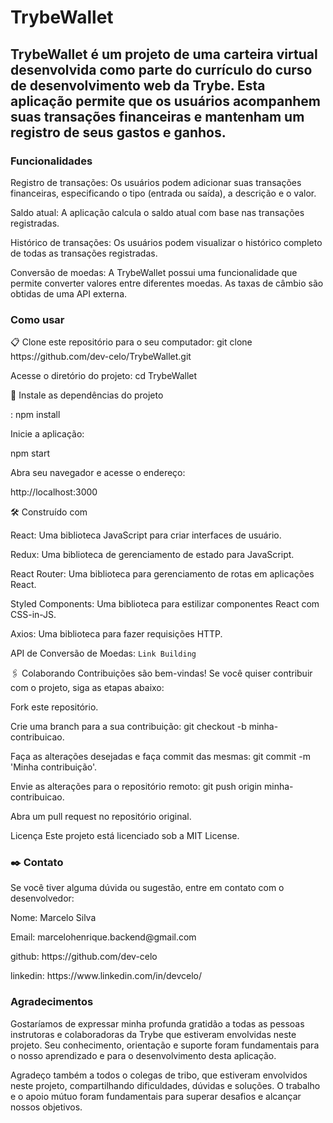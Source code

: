 # TrybeWallet

## TrybeWallet é um projeto de uma carteira virtual desenvolvida como parte do currículo do curso de desenvolvimento web da Trybe. Esta aplicação permite que os usuários acompanhem suas transações financeiras e mantenham um registro de seus gastos e ganhos.

### Funcionalidades
<p>Registro de transações: Os usuários podem adicionar suas transações financeiras, especificando o tipo (entrada ou saída), a descrição e o valor.<p>

<p>Saldo atual: A aplicação calcula o saldo atual com base nas transações registradas.<p>

<p>Histórico de transações: Os usuários podem visualizar o histórico completo de todas as transações registradas.<p>

<p>Conversão de moedas: A TrybeWallet possui uma funcionalidade que permite converter valores entre diferentes moedas. As taxas de câmbio são obtidas de uma API externa.<p>

### Como usar
<p>📋 Clone este repositório para o seu computador:
git clone https://github.com/dev-celo/TrybeWallet.git<p>

<p>Acesse o diretório do projeto:
cd TrybeWallet<p>

<p>🔧 Instale as dependências do projeto<p>:
npm install

<p>Inicie a aplicação:

npm start<p>

<p>Abra seu navegador e acesse o endereço:

http://localhost:3000<p>

<p>🛠️ Construído com<p>

<p>React: Uma biblioteca JavaScript para criar interfaces de usuário.<p>
<p>Redux: Uma biblioteca de gerenciamento de estado para JavaScript.<p>
<p>React Router: Uma biblioteca para gerenciamento de rotas em aplicações React.<p>
Styled Components: Uma biblioteca para estilizar componentes React com CSS-in-JS.<p>
<p>Axios: Uma biblioteca para fazer requisições HTTP.<p>


API de Conversão de Moedas: `Link Building`

🖇️ Colaborando
Contribuições são bem-vindas! Se você quiser contribuir com o projeto, siga as etapas abaixo:

Fork este repositório.
<p>Crie uma branch para a sua contribuição: git checkout -b minha-contribuicao.<p>
<p>Faça as alterações desejadas e faça commit das mesmas: git commit -m 'Minha contribuição'.<p>
<p>Envie as alterações para o repositório remoto: git push origin minha-contribuicao.<p>
Abra um pull request no repositório original.

Licença
Este projeto está licenciado sob a MIT License.

### ✒️ Contato
Se você tiver alguma dúvida ou sugestão, entre em contato com o desenvolvedor:

<p>Nome: Marcelo Silva<p>
<p>Email: marcelohenrique.backend@gmail.com<p>
<p>github: https://github.com/dev-celo<p>
<p>linkedin: https://www.linkedin.com/in/devcelo/<p>

### Agradecimentos
Gostaríamos de expressar minha profunda gratidão a todas as pessoas instrutoras e colaboradoras da Trybe que estiveram envolvidas neste projeto. Seu conhecimento, orientação e suporte foram fundamentais para o nosso aprendizado e para o desenvolvimento desta aplicação.

Agradeço também a todos o colegas de tribo, que estiveram envolvidos neste projeto, compartilhando dificuldades, dúvidas e soluções. O trabalho e o apoio mútuo foram fundamentais para superar desafios e alcançar nossos objetivos.
